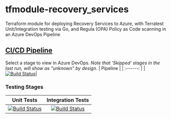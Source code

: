 # tfmodule-recovery_services
Terraform module for deploying Recovery Services to Azure, with Terratest Unit/Integration testing via Go, and Regula (OPA) Policy as Code scanning in an Azure DevOps Pipeline
## [CI/CD Pipeline](https://dev.azure.com/wesleytrust/Terraform/_build?definitionId=96)
Select a stage to view in Azure DevOps. *Note that 'Skipped' stages in the last run, will show as "unknown" by design.*
| Pipeline |
| :------: |
|[![Build Status](https://dev.azure.com/wesleytrust/Terraform/_apis/build/status/Modules/Deployments/ENV-P%3BREF-latest%3B%20tfmodule-recovery_services?repoName=wesley-trust%2Ftfmodule-recovery_services&branchName=main)](https://dev.azure.com/wesleytrust/Terraform/_build/latest?definitionId=96&repoName=wesley-trust%2Ftfmodule-recovery_services&branchName=main)|
### Testing Stages
| Unit Tests | Integration Tests |
|  :-------: | :---------------: |
|[![Build Status](https://dev.azure.com/wesleytrust/Terraform/_apis/build/status/Modules/Deployments/ENV-P%3BREF-latest%3B%20tfmodule-recovery_services?repoName=wesley-trust%2Ftfmodule-recovery_services&branchName=main&stageName=Unit)](https://dev.azure.com/wesleytrust/Terraform/_build/latest?definitionId=96&repoName=wesley-trust%2Ftfmodule-recovery_services&branchName=main)|[![Build Status](https://dev.azure.com/wesleytrust/Terraform/_apis/build/status/Modules/Deployments/ENV-P%3BREF-latest%3B%20tfmodule-recovery_services?repoName=wesley-trust%2Ftfmodule-recovery_services&branchName=main&stageName=Integration)](https://dev.azure.com/wesleytrust/Terraform/_build/latest?definitionId=96&repoName=wesley-trust%2Ftfmodule-recovery_services&branchName=main)|
